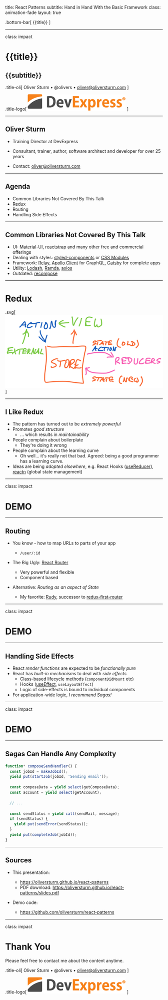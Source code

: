 title: React Patterns
subtitle: Hand in Hand With the Basic Framework
class: animation-fade
layout: true

<!-- This slide will serve as the base layout for all your slides -->

.bottom-bar[
{{title}}
]

---

class: impact

# {{title}}

## {{subtitle}}

.title-oli[
Oliver Sturm &bull; @olivers &bull; oliver@oliversturm.com
]

.title-logo[
<img src="template/devexpress.png" id="devexpress" alt="DevExpress">
]

---

## Oliver Sturm

- Training Director at DevExpress
- Consultant, trainer, author, software architect and developer for over 25 years

- Contact: oliver@oliversturm.com

---

## Agenda

- Common Libraries Not Covered By This Talk
- Redux
- Routing
- Handling Side Effects

---

## Common Libraries Not Covered By This Talk

- UI: [Material-UI](https://material-ui.com/), [reactstrap](https://reactstrap.github.io/) and many other free and commercial offerings
- Dealing with styles: [styled-components](https://github.com/styled-components/styled-components) or [CSS Modules](https://github.com/css-modules/css-modules)
- Framework: [Relay](https://github.com/facebook/relay), [Apollo Client](https://github.com/apollographql/apollo-client) for GraphQL, [Gatsby](https://www.gatsbyjs.org/) for complete apps
- Utility: [Lodash](https://lodash.com/), [Ramda](http://ramdajs.com/), [axios](https://github.com/axios/axios)
- Outdated: [recompose](https://github.com/acdlite/recompose)

---

# Redux

.svg[
![Redux](redux.svg)
]

---

## I Like Redux

- The pattern has turned out to be _extremely powerful_
- Promotes _good structure_
  - ... which results in _maintainability_
- People complain about boilerplate
  - They're doing it wrong
- People complain about the learning curve
  - Oh well... it's really not that bad. Agreed: being a good programmer has a learning curve.
- Ideas are being _adopted elsewhere_, e.g. React Hooks ([useReducer](https://reactjs.org/docs/hooks-reference.html#usereducer)), [reactn](https://github.com/CharlesStover/reactn) (global state management)

---

class: impact

# DEMO

---

## Routing

- You know - how to map URLs to parts of your app

  - `/user/:id`

- The Big Ugly: [React Router](https://reacttraining.com/react-router)
  - Very powerful and flexible
  - Component based
- Alternative: _Routing as an aspect of State_
  - My favorite: [Rudy](https://github.com/respond-framework/rudy), successor to [redux-first-router](https://github.com/faceyspacey/redux-first-router)

---

class: impact

# DEMO

---

## Handling Side Effects

- React _render functions_ are expected to be _functionally pure_
- React has _built-in mechanisms_ to deal with _side effects_
  - Class-based lifecycle methods (`componentDidMount` etc)
  - Hooks ([useEffect](https://reactjs.org/docs/hooks-effect.html), `useLayoutEffect`)
  - Logic of side-effects is bound to individual components
- For application-wide logic, _I recommend Sagas!_

---

class: impact

# DEMO

---

## Sagas Can Handle Any Complexity

```js
function* composeSendHandler() {
  const jobId = makeJobId();
  yield put(startJob(jobId, 'Sending email'));

  const composeData = yield select(getComposeData);
  const account = yield select(getAccount);

  // ...

  const sendStatus = yield call(sendMail, message);
  if (sendStatus) {
    yield put(sendError(sendStatus));
  }
  yield put(completeJob(jobId));
}
```

---

## Sources

- This presentation:

  - https://oliversturm.github.io/react-patterns
  - PDF download: https://oliversturm.github.io/react-patterns/slides.pdf

- Demo code:

  - https://github.com/oliversturm/react-patterns

---

class: impact

# Thank You

Please feel free to contact me about the content anytime.

.title-oli[
Oliver Sturm &bull; @olivers &bull; oliver@oliversturm.com
]

.title-logo[
<img src="template/devexpress.png" id="devexpress" alt="DevExpress">
]
